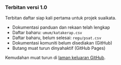 ---
---

### Terbitan versi 1.0

Terbitan daftar siap kali pertama untuk projek suaikata.

* Dokumentasi panduan dan rekaan telah lengkap
* Daftar baharu: `umum/katakerap.csv`
* Daftar baharu, belum selesai: `regu/psat.csv`
* Dokumentasi komuniti belum disediakan (GitHub)
* Butang muat turun dinyahaktif (GitHub Pages)

Kemudahan muat turun di [laman keluaran GitHub][ghr].


  [ghr]: https://github.com/kmubiin/suaikata/releases
